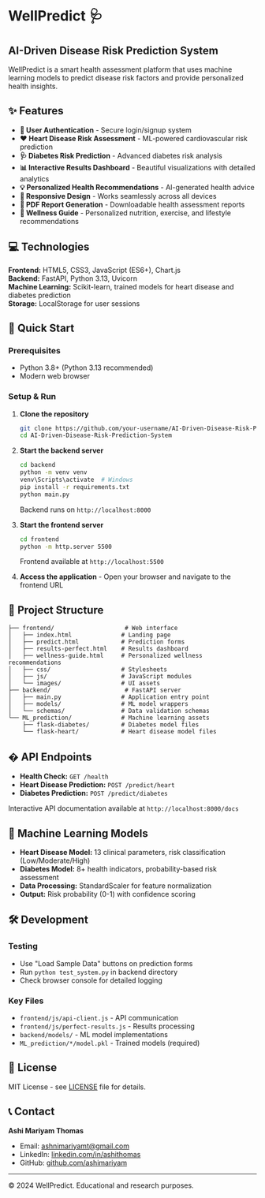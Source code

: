 # WellPredict 🩺

## AI-Driven Disease Risk Prediction System

WellPredict is a smart health assessment platform that uses machine learning models to predict disease risk factors and provide personalized health insights.

## ✨ Features

- **🔐 User Authentication** - Secure login/signup system
- **❤️ Heart Disease Risk Assessment** - ML-powered cardiovascular risk prediction
- **🩺 Diabetes Risk Prediction** - Advanced diabetes risk analysis
- **📊 Interactive Results Dashboard** - Beautiful visualizations with detailed analytics
- **💡 Personalized Health Recommendations** - AI-generated health advice
- **📱 Responsive Design** - Works seamlessly across all devices
- **📄 PDF Report Generation** - Downloadable health assessment reports
- **🎯 Wellness Guide** - Personalized nutrition, exercise, and lifestyle recommendations

## 💻 Technologies

**Frontend:** HTML5, CSS3, JavaScript (ES6+), Chart.js  
**Backend:** FastAPI, Python 3.13, Uvicorn  
**Machine Learning:** Scikit-learn, trained models for heart disease and diabetes prediction  
**Storage:** LocalStorage for user sessions

## 🚀 Quick Start

### Prerequisites
- Python 3.8+ (Python 3.13 recommended)
- Modern web browser

### Setup & Run

1. **Clone the repository**
   ```bash
   git clone https://github.com/your-username/AI-Driven-Disease-Risk-Prediction-System.git
   cd AI-Driven-Disease-Risk-Prediction-System
   ```

2. **Start the backend server**
   ```bash
   cd backend
   python -m venv venv
   venv\Scripts\activate  # Windows
   pip install -r requirements.txt
   python main.py
   ```
   Backend runs on `http://localhost:8000`

3. **Start the frontend server**
   ```bash
   cd frontend
   python -m http.server 5500
   ```
   Frontend available at `http://localhost:5500`

4. **Access the application** - Open your browser and navigate to the frontend URL

## 📁 Project Structure

```
├── frontend/                    # Web interface
│   ├── index.html              # Landing page
│   ├── predict.html            # Prediction forms
│   ├── results-perfect.html    # Results dashboard
│   ├── wellness-guide.html     # Personalized wellness recommendations
│   ├── css/                    # Stylesheets
│   ├── js/                     # JavaScript modules
│   └── images/                 # UI assets
├── backend/                     # FastAPI server
│   ├── main.py                 # Application entry point
│   ├── models/                 # ML model wrappers
│   └── schemas/                # Data validation schemas
└── ML_prediction/              # Machine learning assets
    ├── flask-diabetes/         # Diabetes model files
    └── flask-heart/            # Heart disease model files
```

## � API Endpoints

- **Health Check:** `GET /health`
- **Heart Disease Prediction:** `POST /predict/heart`
- **Diabetes Prediction:** `POST /predict/diabetes`

Interactive API documentation available at `http://localhost:8000/docs`

## 🤖 Machine Learning Models

- **Heart Disease Model:** 13 clinical parameters, risk classification (Low/Moderate/High)
- **Diabetes Model:** 8+ health indicators, probability-based risk assessment
- **Data Processing:** StandardScaler for feature normalization
- **Output:** Risk probability (0-1) with confidence scoring

## 🛠️ Development

### Testing
- Use "Load Sample Data" buttons on prediction forms
- Run `python test_system.py` in backend directory
- Check browser console for detailed logging

### Key Files
- `frontend/js/api-client.js` - API communication
- `frontend/js/perfect-results.js` - Results processing
- `backend/models/` - ML model implementations
- `ML_prediction/*/model.pkl` - Trained models (required)

## 📄 License

MIT License - see [LICENSE](LICENSE) file for details.

## 📞 Contact

**Ashi Mariyam Thomas**
- Email: ashnimariyamt@gmail.com
- LinkedIn: [linkedin.com/in/ashithomas](https://www.linkedin.com/in/ashithomas)
- GitHub: [github.com/ashimariyam](https://github.com/ashimariyam)

---

© 2024 WellPredict. Educational and research purposes.
